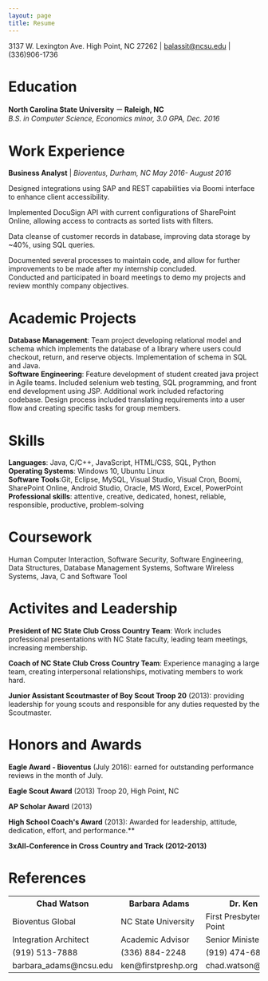 ```yaml
---
layout: page
title: Resume
---
```


3137 W. Lexington Ave. High Point, NC 27262 \| balassit@ncsu.edu \| (336)906-1736

# Education
**North Carolina State University － Raleigh, NC**  
*B.S. in Computer Science, Economics minor, 3.0 GPA, Dec. 2016*

# Work Experience
**Business Analyst** | *Bioventus, Durham, NC
May 2016- August 2016*


Designed integrations using SAP and REST capabilities via Boomi interface to enhance client accessibility.  

Implemented DocuSign API with current configurations of SharePoint Online, allowing access to contracts as sorted lists with filters.  

Data cleanse of customer records in database, improving data storage by ~40%, using SQL queries.  

Documented several processes to maintain code, and allow for further improvements to be made after my internship concluded.  
Conducted and participated in board meetings to demo my projects and review monthly company objectives.  

# Academic Projects
**Database Management**: Team project developing relational model and schema which implements the database of a library where users could checkout, return, and reserve objects. Implementation of schema in SQL and Java.  
**Software Engineering**: Feature development of student created java project in Agile teams. Included selenium web testing, SQL programming, and front end development using JSP. Additional work included refactoring codebase.
Design process included translating requirements into a user flow and creating specific tasks for group members.

# Skills
**Languages**: Java, C/C++, JavaScript, HTML/CSS, SQL, Python  </br>
**Operating Systems**: Windows 10, Ubuntu Linux  </br>
**Software Tools**:Git, Eclipse, MySQL, Visual Studio, Visual Cron, Boomi, SharePoint Online, Android Studio, Oracle, MS Word, Excel, PowerPoint  </br>
**Professional skills**: attentive, creative, dedicated, honest, reliable, responsible, productive, problem-solving  </br>

# Coursework
Human Computer Interaction, Software Security, Software Engineering, Data Structures, Database Management Systems, Software Wireless Systems, Java, C and Software Tool

# Activites and Leadership
**President of NC State Club Cross Country Team**: Work includes professional presentations with NC State faculty, leading team meetings, increasing membership.  

**Coach of NC State Club Cross Country Team**: Experience managing a large team, creating interpersonal relationships, motivating members to work hard.  

**Junior Assistant Scoutmaster of Boy Scout Troop 20** (2013): providing leadership for young scouts and responsible for any duties requested by the Scoutmaster.  


# Honors and Awards
**Eagle Award - Bioventus** (July 2016): earned for outstanding performance reviews in the month of July.  

**Eagle Scout Award** (2013) Troop 20, High Point, NC  

**AP Scholar Award** (2013)  

**High School Coach's Award** (2013): Awarded for leadership, attitude, dedication, effort, and performance.**  

**3xAll-Conference in Cross Country and Track (2012-2013)**  


# References
<table id="references">
<th>Chad Watson</th><th>Barbara Adams</th><th>Dr. Ken Broman-Fulks</th>
  <tr>
      <td>Bioventus Global</td><td>NC State University</td><td>First Presbyterian Church of High Point</td>
  </tr>
    <tr>
      <td>Integration Architect</td><td>Academic Advisor</td><td>Senior Minister</td>
  </tr>
    <tr>
      <td>(919) 513-7888</td><td>(336) 884-2248</td><td>(919) 474-6825 </td>
  </tr>
    <tr>
      <td>barbara_adams@ncsu.edu</td><td>ken@firstpreshp.org</td><td>chad.watson@bioventusglobal.com</td>
  </tr>
</table>
